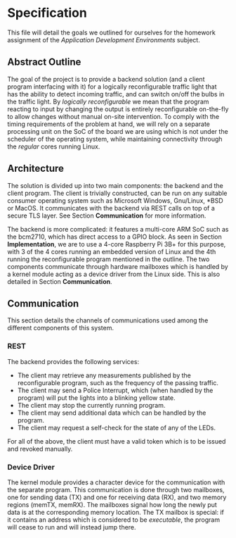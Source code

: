 # Specification

This file will detail the goals we outlined for ourselves for the homework assignment of the _Application Development Environments_ subject.

## Abstract Outline

The goal of the project is to provide a backend solution (and a client program interfacing with it) for a logically reconfigurable traffic light that has the ability to detect incoming traffic, and can switch on/off the bulbs in the traffic light. By _logically reconfigurable_ we mean that the program reacting to input by changing the output is entirely reconfigurable on-the-fly to allow changes without manual on-site intervention. To comply with the timing requirements of the problem at hand, we will rely on a separate processing unit on the SoC of the board we are using which is not under the scheduler of the operating system, while maintaining connectivity through the _regular_ cores running Linux.

## Architecture

The solution is divided up into two main components: the backend and the client program. The client is trivially constructed, can be run on any suitable consumer operating system such as Microsoft Windows, Gnu/Linux, *BSD or MacOS. It communicates with the backend via REST calls on top of a secure TLS layer. See Section __Communication__ for more information.

The backend is more complicated: it features a multi-core ARM SoC such as the bcm2710, which has direct access to a GPIO block. As seen in Section __Implementation__, we are to use a 4-core Raspberry Pi 3B+ for this purpose, with 3 of the 4 cores running an embedded version of Linux and the 4th running the reconfigurable program mentioned in the outline. The two components communicate through hardware mailboxes which is handled by a kernel module acting as a device driver from the Linux side. This is also detailed in Section __Communication__.

## Communication

This section details the channels of communications used among the different components of this system.

### REST

The backend provides the following services:

* The client may retrieve any measurements published by the reconfigurable program, such as the frequency of the passing traffic.
* The client may send a Police Interrupt, which (when handled by the program) will put the lights into a blinking yellow state.
* The client may stop the currently running program.
* The client may send additional data which can be handled by the program.
* The client may request a self-check for the state of any of the LEDs.

For all of the above, the client must have a valid token which is to be issued and revoked manually.

### Device Driver

The kernel module provides a character device for the communication with the separate program. This communication is done through two mailboxes, one for sending data (TX) and one for receiving data (RX), and two memory regions (memTX, memRX). The mailboxes signal how long the newly put data is at the corresponding memory location. The TX mailbox is special: if it contains an address which is considered to be _executable_, the program will cease to run and will instead jump there. 
